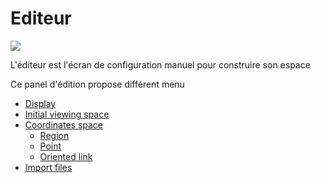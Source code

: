 # Editeur
[![](../../resource/Go-back.png)](../../README-fr.md)

L'éditeur est l'écran de configuration manuel pour construire son espace


Ce panel d'édition propose différent menu

  - [Display](display.md)
  - [Initial viewing space](initial-viewing-space.md)
  - [Coordinates space](coordinates.md)
    - [Region](coordinates-space-region.md)
    - [Point](coordinates-space-point.md)
    - [Oriented link](coordinates-space-link.md)
  - [Import files](import.md)



 
